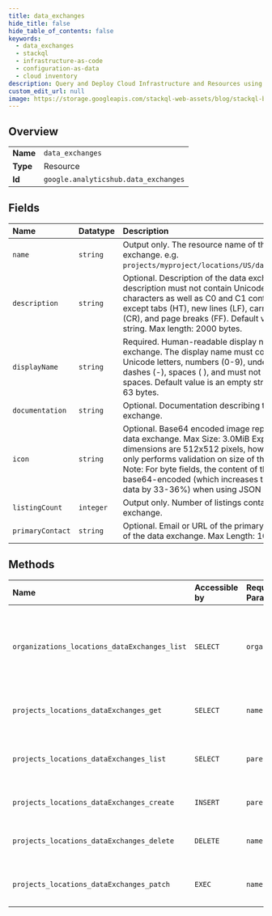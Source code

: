 ```yaml
---
title: data_exchanges
hide_title: false
hide_table_of_contents: false
keywords:
  - data_exchanges
  - stackql
  - infrastructure-as-code
  - configuration-as-data
  - cloud inventory
description: Query and Deploy Cloud Infrastructure and Resources using SQL
custom_edit_url: null
image: https://storage.googleapis.com/stackql-web-assets/blog/stackql-blog-post-featured-image.png
---
```

  
    

## Overview
<table><tbody>
<tr><td><b>Name</b></td><td><code>data_exchanges</code></td></tr>
<tr><td><b>Type</b></td><td>Resource</td></tr>
<tr><td><b>Id</b></td><td><code>google.analyticshub.data_exchanges</code></td></tr>
</tbody></table>

## Fields
| Name | Datatype | Description |
|:-----|:---------|:------------|
| `name` | `string` | Output only. The resource name of the data exchange. e.g. `projects/myproject/locations/US/dataExchanges/123`. |
| `description` | `string` | Optional. Description of the data exchange. The description must not contain Unicode non-characters as well as C0 and C1 control codes except tabs (HT), new lines (LF), carriage returns (CR), and page breaks (FF). Default value is an empty string. Max length: 2000 bytes. |
| `displayName` | `string` | Required. Human-readable display name of the data exchange. The display name must contain only Unicode letters, numbers (0-9), underscores (_), dashes (-), spaces ( ), and must not start or end with spaces. Default value is an empty string. Max length: 63 bytes. |
| `documentation` | `string` | Optional. Documentation describing the data exchange. |
| `icon` | `string` | Optional. Base64 encoded image representing the data exchange. Max Size: 3.0MiB Expected image dimensions are 512x512 pixels, however the API only performs validation on size of the encoded data. Note: For byte fields, the content of the fields are base64-encoded (which increases the size of the data by 33-36%) when using JSON on the wire. |
| `listingCount` | `integer` | Output only. Number of listings contained in the data exchange. |
| `primaryContact` | `string` | Optional. Email or URL of the primary point of contact of the data exchange. Max Length: 1000 bytes. |
## Methods
| Name | Accessible by | Required Params | Description |
|:-----|:--------------|:----------------|:------------|
| `organizations_locations_dataExchanges_list` | `SELECT` | `organization` | Lists all data exchanges from projects in a given organization and location. |
| `projects_locations_dataExchanges_get` | `SELECT` | `name` | Gets the details of a data exchange. |
| `projects_locations_dataExchanges_list` | `SELECT` | `parent` | Lists all data exchanges in a given project and location. |
| `projects_locations_dataExchanges_create` | `INSERT` | `parent` | Creates a new data exchange. |
| `projects_locations_dataExchanges_delete` | `DELETE` | `name` | Deletes an existing data exchange. |
| `projects_locations_dataExchanges_patch` | `EXEC` | `name` | Updates an existing data exchange. |
